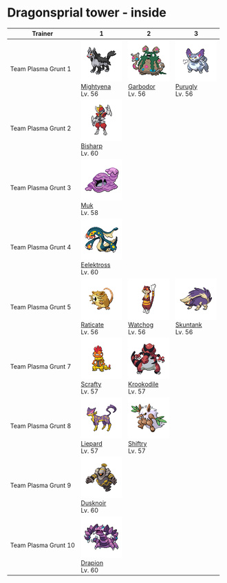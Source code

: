 # Dragonsprial tower - inside

| Trainer              | 1                                                                                                     | 2                                                                                                     | 3                                                                                                 |
| -------------------- | ----------------------------------------------------------------------------------------------------- | ----------------------------------------------------------------------------------------------------- | ------------------------------------------------------------------------------------------------- |
| Team Plasma Grunt 1  | ![mightyena](../../img/pokemon/262.png) <br/>[Mightyena](/blaze-black-wiki/pokemon/262) <br/>Lv. 56   | ![garbodor](../../img/pokemon/569.png) <br/>[Garbodor](/blaze-black-wiki/pokemon/569) <br/>Lv. 56     | ![purugly](../../img/pokemon/432.png) <br/>[Purugly](/blaze-black-wiki/pokemon/432) <br/>Lv. 56   |
| Team Plasma Grunt 2  | ![bisharp](../../img/pokemon/625.png) <br/>[Bisharp](/blaze-black-wiki/pokemon/625) <br/>Lv. 60       |
| Team Plasma Grunt 3  | ![muk](../../img/pokemon/089.png) <br/>[Muk](/blaze-black-wiki/pokemon/089) <br/>Lv. 58               |
| Team Plasma Grunt 4  | ![eelektross](../../img/pokemon/604.png) <br/>[Eelektross](/blaze-black-wiki/pokemon/604) <br/>Lv. 60 |
| Team Plasma Grunt 5  | ![raticate](../../img/pokemon/020.png) <br/>[Raticate](/blaze-black-wiki/pokemon/020) <br/>Lv. 56     | ![watchog](../../img/pokemon/505.png) <br/>[Watchog](/blaze-black-wiki/pokemon/505) <br/>Lv. 56       | ![skuntank](../../img/pokemon/435.png) <br/>[Skuntank](/blaze-black-wiki/pokemon/435) <br/>Lv. 56 |
| Team Plasma Grunt 7  | ![scrafty](../../img/pokemon/560.png) <br/>[Scrafty](/blaze-black-wiki/pokemon/560) <br/>Lv. 57       | ![krookodile](../../img/pokemon/553.png) <br/>[Krookodile](/blaze-black-wiki/pokemon/553) <br/>Lv. 57 |
| Team Plasma Grunt 8  | ![liepard](../../img/pokemon/510.png) <br/>[Liepard](/blaze-black-wiki/pokemon/510) <br/>Lv. 57       | ![shiftry](../../img/pokemon/275.png) <br/>[Shiftry](/blaze-black-wiki/pokemon/275) <br/>Lv. 57       |
| Team Plasma Grunt 9  | ![dusknoir](../../img/pokemon/477.png) <br/>[Dusknoir](/blaze-black-wiki/pokemon/477) <br/>Lv. 60     |
| Team Plasma Grunt 10 | ![drapion](../../img/pokemon/452.png) <br/>[Drapion](/blaze-black-wiki/pokemon/452) <br/>Lv. 60       |